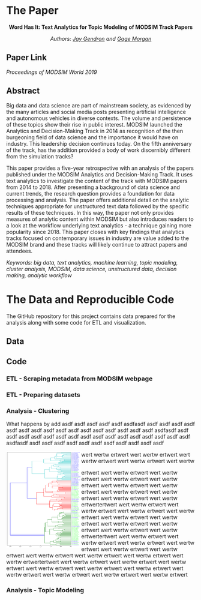 # The Paper

<p align="center">
  <strong>Word Has It: Text Analytics for Topic Modeling of MODSIM Track Papers</strong>
  </p>
<p align="center">
<i>Authors: <a href="https://www.linkedin.com/in/jaygendron/">Jay Gendron</a>
  and <a href="https://www.linkedin.com/in/gagemorgan/">Gage Morgan</a></i>
</p>

## Paper Link
_Proceedings of MODSIM World 2019_

## Abstract

Big data and data science are part of mainstream society, as evidenced by the many articles and social media posts presenting artificial intelligence and autonomous vehicles in diverse contexts. The volume and persistence of these topics show their rise in public interest. MODSIM launched the Analytics and Decision-Making Track in 2014 as recognition of the then burgeoning field of data science and the importance it would have on industry. This leadership decision continues today. On the fifth anniversary of the track, has the addition provided a body of work discernibly different from the simulation tracks?

This paper provides a five-year retrospective with an analysis of the papers published under the MODSIM Analytics and Decision-Making Track. It uses text analytics to investigate the content of the track with MODSIM papers from 2014 to 2018. After presenting a background of data science and current trends, the research question provides a foundation for data processing and analysis. The paper offers additional detail on the analytic techniques appropriate for unstructured text data followed by the specific results of these techniques. In this way, the paper not only provides measures of analytic content within MODSIM but also introduces readers to a look at the workflow underlying text analytics - a technique gaining more popularity since 2018. This paper closes with key findings that analytics tracks focused on contemporary issues in industry are value added to the MODSIM brand and these tracks will likely continue to attract papers and attendees.

_Keywords: big data, text analytics, machine learning, topic modeling, cluster analysis, MODSIM, data science, unstructured data, decision making, analytic workflow_

# The Data and Reproducible Code

The GitHub repository for this project contains data prepared for the analysis along with some code for ETL and visualization.

## Data


## Code

### ETL - Scraping metadata from MODSIM webpage

### ETL - Preparing datasets

### Analysis - Clustering

What happens by add
asdf
asdf
asdf
asdf
asdf
asdfasdf
asdf
asdf
asdf
asdf
asdf
asdf
asdf
asdf
asdf
asdf
asdf
asdf
asdf
asdf
asdf
asdf
asdfasdf
asdf
asdf
asdf
asdf
asdf
asdf
asdf
asdf
asdf
asdf
asdf
asdf
asdf
asdf
asdf
asdf
asdfasdf
asdf
asdf
asdf
asdf
asdf
asdf
asdf
asdf
asdf
asdf
asdf


<img src="./images/6b_cossim-bigram.png" align="left" width="200" >

wert
wertw
ertwert
wert
wertw
ertwert
wert
wertw
ertwert
wert
wertw
ertwert
wert
wertw

ertwert wert
wertw
ertwert
wert
wertw
ertwert
wert
wertw
ertwert
wert
wertw
ertwert
wert
wertw
ertwert
wert
wertw
ertwert
wert
wertw
ertwert
wert
wertw
ertwert
wert
wertw
ertwert
wert
wertw
ertwertertwert wert
wertw
ertwert
wert
wertw
ertwert
wert
wertw
ertwert
wert
wertw
ertwert
wert
wertw
ertwert
wert
wertw
ertwert
wert
wertw
ertwert
wert
wertw
ertwert
wert
wertw
ertwert
wert
wertw
ertwertertwert wert
wertw
ertwert
wert
wertw
ertwert
wert
wertw
ertwert
wert
wertw
ertwert
wert
wertw
ertwert
wert
wertw
ertwert
wert
wertw
ertwert
wert
wertw
ertwert
wert
wertw
ertwert
wert
wertw
ertwertertwert wert
wertw
ertwert
wert
wertw
ertwert
wert
wertw
ertwert
wert
wertw
ertwert
wert
wertw
ertwert
wert
wertw
ertwert
wert
wertw
ertwert
wert
wertw
ertwert
wert
wertw
ertwert
wert
wertw
ertwert


### Analysis - Topic Modeling

